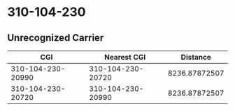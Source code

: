 # 310-104-230
## Unrecognized Carrier


| CGI | Nearest CGI | Distance |
|-----|-------------|----------|
| 310-104-230-20990 | 310-104-230-20720 | 8236.87872507 |
| 310-104-230-20720 | 310-104-230-20990 | 8236.87872507 |
